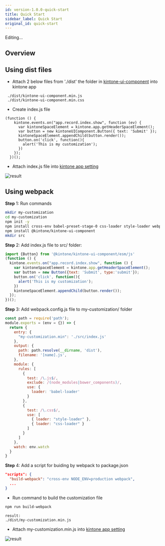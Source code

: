 ```yaml
---
id: version-1.0.0-quick-start
title: Quick Start
sidebar_label: Quick Start
original_id: quick-start
---
```


Editing...

## Overview

## Using dist files

- Attach 2 below files from './dist' the folder in [kintone-ui-component](https://github.com/kintone/kintone-ui-component/tree/master) into kintone app
```text
 ./dist/kintone-ui-component.min.js
 ./dist/kintone-ui-component.min.css
```
- Create index.js file
```javascrpit
(function () {
    kintone.events.on("app.record.index.show", function (ev) {
      var kintoneSpaceElement = kintone.app.getHeaderSpaceElement();
      var button = new kintoneUIComponent.Button({ text: 'Submit' });
      kintoneSpaceElement.appendChild(button.render());
      button.on('click', function(){
        alert('This is my customization');
      })
    });
  })();
```
- Attach index.js file into [kintone app setting](https://help.kintone.com/en/k/user/js_customize.html)

![result](assets/result.png)

## Using webpack
**Step** 1: Run commands
```bash
mkdir my-customization
cd my-customization
npm init -y
npm install cross-env babel-preset-stage-0 css-loader style-loader webpack webpack-cli babel-loader @babel/core
npm install @kintone/kintone-ui-component
mkdir src
```
**Step** 2: Add index.js file to src/ folder:
```javascript
import {Button} from '@kintone/kintone-ui-component/esm/js'
(function () {
  kintone.events.on("app.record.index.show", function () {
    var kintoneSpaceElement = kintone.app.getHeaderSpaceElement();
    var button = new Button({text: 'Submit', type:'submit'});
    button.on('click', function(){
      alert('This is my customization');
    })
    kintoneSpaceElement.appendChild(button.render());
  });
})();
```
**Step** 3: Add webpack.config.js file to my-customization/ folder
```javascript
const path = require('path');
module.exports = (env = {}) => {
  return {
    entry: {
      "my-customization.min": './src/index.js'
    },
    output: {
      path: path.resolve(__dirname, 'dist'),
      filename: '[name].js',
    },
    module: {
      rules: [
        {
          test: /\.js$/,
          exclude: /(node_modules|bower_components)/,
          use: {
            loader: 'babel-loader'
          }
        },
        {
          test: /\.css$/,
          use: [
            { loader: "style-loader" },
            { loader: "css-loader" }
          ]
        }
      ]
    },
    watch: env.watch
  }
}
```
**Step** 4: Add a script for buiding by webpack to package.json
```json
"scripts": {
  "build-webpack": "cross-env NODE_ENV=production webpack",
  ...
}
```
- Run command to build the customization file
```bash
npm run build-webpack
```
```text
result:
./dist/my-customization.min.js
```
- Attach my-customization.min.js into [kintone app setting](https://help.kintone.com/en/k/user/js_customize.html)

![result](assets/result.png)
